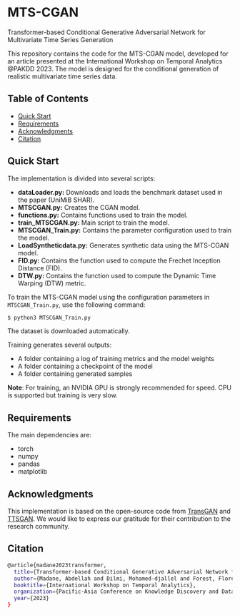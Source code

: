 # MTS-CGAN
Transformer-based Conditional Generative Adversarial Network for Multivariate Time Series Generation

This repository contains the code for the MTS-CGAN model, developed for an article presented at the International Workshop on Temporal Analytics @PAKDD 2023. The model is designed for the conditional generation of realistic multivariate time series data. 
## Table of Contents

- [Quick Start](#quick-start)
- [Requirements](#requirements)
- [Acknowledgments](#acknowledgments)
- [Citation](#citation)

## Quick Start

The implementation is divided into several scripts:

* **dataLoader.py:** Downloads and loads the benchmark dataset used in the paper (UniMiB SHAR).
* **MTSCGAN.py:** Creates the CGAN model.
* **functions.py:** Contains functions used to train the model.
* **train_MTSCGAN.py:** Main script to train the model.
* **MTSCGAN_Train.py:** Contains the parameter configuration used to train the model.
* **LoadSyntheticdata.py:** Generates synthetic data using the MTS-CGAN model.
* **FID.py:** Contains the function used to compute the Frechet Inception Distance (FID).
* **DTW.py:** Contains the function used to compute the Dynamic Time Warping (DTW) metric.

To train the MTS-CGAN model using the configuration parameters in `MTSCGAN_Train.py`, use the following command:
```bash
$ python3 MTSCGAN_Train.py
```
The dataset is downloaded automatically.

Training generates several outputs:

* A folder containing a log of training metrics and the model weights
* A folder containing a checkpoint of the model
* A folder containing generated samples

**Note**: For training, an NVIDIA GPU is strongly recommended for speed. CPU is supported but training is very slow.

## Requirements

The main dependencies are:

* torch
* numpy
* pandas
* matplotlib

## Acknowledgments

This implementation is based on the open-source code from [TransGAN](https://github.com/VITA-Group/TransGAN) and [TTSGAN](https://github.com/imics-lab/tts-gan). We would like to express our gratitude for their contribution to the research community.

## Citation
```bash
@article{madane2023transformer,
  title={Transformer-based Conditional Generative Adversarial Network for Multivariate Time Series Generation},
  author={Madane, Abdellah and Dilmi, Mohamed-djallel and Forest, Florent and Azzag, Hanane and Lebbah, Mustapha and Lacaille, Jerome},
  booktitle={International Workshop on Temporal Analytics},
  organization={Pacific-Asia Conference on Knowledge Discovery and Data Mining},
  year={2023}
}
```

